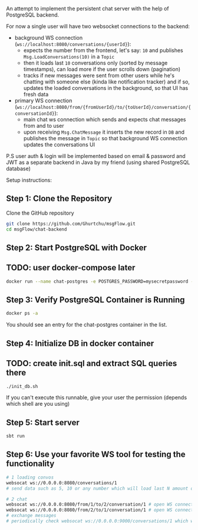 
An attempt to implement the persistent chat server with the help of PostgreSQL backend.

For now a single user will have two websocket connections to the backend:
- background WS connection (`ws://localhost:8080/conversations/{userId}`):
  - expects the number from the frontend, let's say: `10` and publishes `Msg.LoadConversations(10)` in a `Topic`
  - then it loads last `10` conversations only (sorted by message timestamps), can load more if the user scrolls down (pagination)
  - tracks if new messages were sent from other users while he's chatting with someone else (kinda like notification tracker) and if so, updates the loaded conversations in the background, so that UI has fresh data
- primary WS connection (`ws://localhost:8080/from/{fromUserId}/to/{toUserId}/conversation/{conversationId}`):
  - main chat ws connection which sends and expects chat messages from and to user
  - upon receiving `Msg.ChatMessage` it inserts the new record in `DB` and publishes the message in `Topic` so that background WS connection updates the conversations UI

P.S user auth & login will be implemented based on email & password and JWT as a separate backend in Java by my friend (using shared PostgreSQL database)

Setup instructions:

## Step 1: Clone the Repository
Clone the GitHub repository

```bash
git clone https://github.com/Ghurtchu/msgFlow.git
cd msgFlow/chat-backend
```

## Step 2: Start PostgreSQL with Docker
## TODO: user docker-compose later
```bash
docker run --name chat-postgres -e POSTGRES_PASSWORD=mysecretpassword -d -p 5433:5432 postgres  
```

## Step 3: Verify PostgreSQL Container is Running
```bash
docker ps -a
```
You should see an entry for the chat-postgres container in the list.

## Step 4: Initialize DB in docker container
## TODO: create init.sql and extract SQL queries there
```bash
./init_db.sh
```
If you can't execute this runnable, give your user the permission (depends which shell are you using)

## Step 5: Start server
```bash
sbt run
```

## Step 6: Use your favorite WS tool for testing the functionality
```bash
# 1 loading convos
websocat ws://0.0.0.0:8080/conversations/1
# send data such as 5, 10 or any number which will load last N amount of convos

# 2 chat
websocat ws://0.0.0.0:8080/from/1/to/2/conversation/1 # open WS connection for user A
websocat ws://0.0.0.0:8080/from/2/to/1/conversation/1 # open WS connection for user B
# exchange messages
# periodically check websocat ws://0.0.0.0:9000/conversations/1 which will be updated with latest messages
```